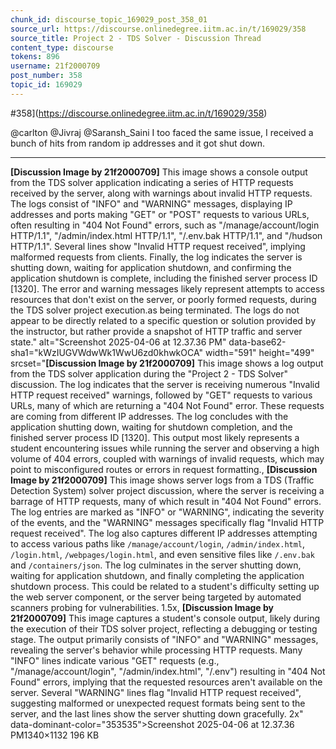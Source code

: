 ```yaml
---
chunk_id: discourse_topic_169029_post_358_01
source_url: https://discourse.onlinedegree.iitm.ac.in/t/169029/358
source_title: Project 2 - TDS Solver - Discussion Thread
content_type: discourse
tokens: 896
username: 21f2000709
post_number: 358
topic_id: 169029
---
```


 #358](https://discourse.onlinedegree.iitm.ac.in/t/169029/358)

@carlton @Jivraj @Saransh_Saini I too faced the same issue, I received a bunch of hits from random ip addresses and it got shut down.

---

**[Discussion Image by 21f2000709]** This image shows a console output from the TDS solver application indicating a series of HTTP requests received by the server, along with warnings about invalid HTTP requests. The logs consist of "INFO" and "WARNING" messages, displaying IP addresses and ports making "GET" or "POST" requests to various URLs, often resulting in "404 Not Found" errors, such as "/manage/account/login HTTP/1.1", "/admin/index.html HTTP/1.1", "/.env.bak HTTP/1.1", and "/hudson HTTP/1.1". Several lines show "Invalid HTTP request received", implying malformed requests from clients. Finally, the log indicates the server is shutting down, waiting for application shutdown, and confirming the application shutdown is complete, including the finished server process ID [1320]. The error and warning messages likely represent attempts to access resources that don't exist on the server, or poorly formed requests, during the TDS solver project execution.as being terminated. The logs do not appear to be directly related to a specific question or solution provided by the instructor, but rather provide a snapshot of HTTP traffic and server state." alt="Screenshot 2025-04-06 at 12.37.36 PM" data-base62-sha1="kWzIUGVWdwWk1WwU6zd0khwkOCA" width="591" height="499" srcset="**[Discussion Image by 21f2000709]** This image shows a log output from the TDS solver application during the "Project 2 - TDS Solver" discussion. The log indicates that the server is receiving numerous "Invalid HTTP request received" warnings, followed by "GET" requests to various URLs, many of which are returning a "404 Not Found" error. These requests are coming from different IP addresses. The log concludes with the application shutting down, waiting for shutdown completion, and the finished server process ID [1320]. This output most likely represents a student encountering issues while running the server and observing a high volume of 404 errors, coupled with warnings of invalid requests, which may point to misconfigured routes or errors in request formatting., **[Discussion Image by 21f2000709]** This image shows server logs from a TDS (Traffic Detection System) solver project discussion, where the server is receiving a barrage of HTTP requests, many of which result in "404 Not Found" errors. The log entries are marked as "INFO" or "WARNING", indicating the severity of the events, and the "WARNING" messages specifically flag "Invalid HTTP request received". The log also captures different IP addresses attempting to access various paths like `/manage/account/login`, `/admin/index.html`, `/login.html`, `/webpages/login.html`, and even sensitive files like `/.env.bak` and `/containers/json`. The log culminates in the server shutting down, waiting for application shutdown, and finally completing the application shutdown process. This could be related to a student's difficulty setting up the web server component, or the server being targeted by automated scanners probing for vulnerabilities. 1.5x, **[Discussion Image by 21f2000709]** This image captures a student's console output, likely during the execution of their TDS solver project, reflecting a debugging or testing stage. The output primarily consists of "INFO" and "WARNING" messages, revealing the server's behavior while processing HTTP requests. Many "INFO" lines indicate various "GET" requests (e.g., "/manage/account/login", "/admin/index.html", "/.env") resulting in "404 Not Found" errors, implying that the requested resources aren't available on the server. Several "WARNING" lines flag "Invalid HTTP request received", suggesting malformed or unexpected request formats being sent to the server, and the last lines show the server shutting down gracefully. 2x" data-dominant-color="353535">Screenshot 2025-04-06 at 12.37.36 PM1340×1132 196 KB
